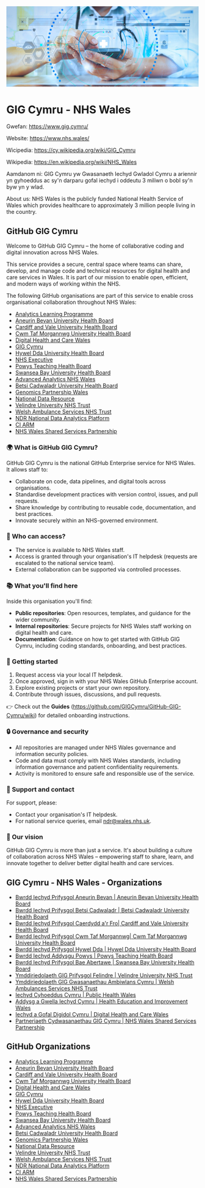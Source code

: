 <img src="gig-cymru-nhs-wales.jpg" alt="GIG Cymru - NHS Wales">

# GIG Cymru - NHS Wales

Gwefan: https://www.gig.cymru/

Website: https://www.nhs.wales/

Wicipedia: https://cy.wikipedia.org/wiki/GIG_Cymru

Wikipedia: https://en.wikipedia.org/wiki/NHS_Wales

Aamdanom ni: GIG Cymru yw Gwasanaeth Iechyd Gwladol Cymru a ariennir yn gyhoeddus ac sy'n darparu gofal iechyd i oddeutu 3 miliwn o bobl sy'n byw yn y wlad. 

About us: NHS Wales is the publicly funded National Health Service of Wales which provides healthcare to approximately 3 million people living in the country.

## GitHub GIG Cymru

Welcome to GitHub GIG Cymru – the home of collaborative coding and digital innovation across NHS Wales.

This service provides a secure, central space where teams can share, develop, and manage code and technical resources for digital health and care services in Wales. It is part of our mission to enable open, efficient, and modern ways of working within the NHS.

The following GitHub organisations are part of this service to enable cross organisational collaboration throughout NHS Wales:
* [Analytics Learning Programme](https://github.com/Analytics-Learning-Programme)
* [Aneurin Bevan University Health Board](https://github.com/Aneurin-Bevan-University-Health-Board)
* [Cardiff and Vale University Health Board](https://github.com/Cardiff-Vale-University-Health-Board)
* [Cwm Taf Morgannwg University Health Board](https://github.com/Cwm-Taf-Morgannwg-UHB)
* [Digital Health and Care Wales](https://github.com/DHCW-Digital-Health-and-Care-Wales)
* [GIG Cymru](https://github.com/GIGCymru)
* [Hywel Dda University Health Board](https://github.com/Hywel-Dda-UHB)
* [NHS Executive](https://github.com/NHS-Executive)
* [Powys Teaching Health Board](https://github.com/Powys-Teaching-Health-Board)
* [Swansea Bay University Health Board](https://github.com/Swansea-Bay-University-Health-Board)
* [Advanced Analytics NHS Wales](https://github.com/Advanced-Analytics-NHS-Wales)
* [Betsi Cadwaladr University Health Board](https://github.com/Betsi-Cadwaladr-University-Health-Board)
* [Genomics Partnership Wales](https://github.com/Genomics-Partnership-Wales)
* [National Data Resource](https://github.com/National-Data-Resource)
* [Velindre University NHS Trust](https://github.com/Velindre-University-NHS-Trust)
* [Welsh Ambulance Services NHS Trust](https://github.com/Welsh-Ambulance-Services-NHS-Trust)
* [NDR National Data Analytics Platform](https://github.com/NDR-National-Data-Analytics-Platform)
* [CI ARM](https://github.com/CI-ARM)
* [NHS Wales Shared Services Partnership](https://github.com/NHS-Wales-Shared-Services-Partnership)

### 🌍 What is GitHub GIG Cymru?

GitHub GIG Cymru is the national GitHub Enterprise service for NHS Wales. It allows staff to:

* Collaborate on code, data pipelines, and digital tools across organisations.
* Standardise development practices with version control, issues, and pull requests.
* Share knowledge by contributing to reusable code, documentation, and best practices.
* Innovate securely within an NHS-governed environment.

### 👥 Who can access?

* The service is available to NHS Wales staff.
* Access is granted through your organisation's IT helpdesk (requests are escalated to the national service team).
* External collaboration can be supported via controlled processes.

### 📚 What you'll find here

Inside this organisation you'll find:

* **Public repositories**: Open resources, templates, and guidance for the wider community.
* **Internal repositories**: Secure projects for NHS Wales staff working on digital health and care.
* **Documentation**: Guidance on how to get started with GitHub GIG Cymru, including coding standards, onboarding, and best practices.

### 🚀 Getting started

1. Request access via your local IT helpdesk.
2. Once approved, sign in with your NHS Wales GitHub Enterprise account.
3. Explore existing projects or start your own repository.
4. Contribute through issues, discussions, and pull requests.

👉 Check out the **Guides** (https://github.com/GIGCymru/GitHub-GIG-Cymru/wiki) for detailed onboarding instructions.

### 🔒 Governance and security

* All repositories are managed under NHS Wales governance and information security policies.
* Code and data must comply with NHS Wales standards, including information governance and patient confidentiality requirements.
* Activity is monitored to ensure safe and responsible use of the service.

### 💬 Support and contact

For support, please:

* Contact your organisation's IT helpdesk.
* For national service queries, email ndr@wales.nhs.uk.

### 🌱 Our vision

GitHub GIG Cymru is more than just a service. It's about building a culture of collaboration across NHS Wales – empowering staff to share, learn, and innovate together to deliver better digital health and care services.

## GIG Cymru - NHS Wales - Organizations

* [Bwrdd Iechyd Prifysgol Aneurin Bevan | Aneurin Bevan University Health Board](https://abuhb.nhs.wales/)
* [Bwrdd Iechyd Prifysgol Betsi Cadwaladr | Betsi Cadwaladr University Health Board](https://bcuhb.nhs.wales/)
* [Bwrdd Iechyd Prifysgol Caerdydd a'r Fro| Cardiff and Vale University Health Board](https://cavuhb.nhs.wales/)
* [Bwrdd Iechyd Prifysgol Cwm Taf Morgannwg| Cwm Taf Morgannwg University Health Board ](https://ctmuhb.nhs.wales/)
* [Bwrdd Iechyd Prifysgol Hywel Dda | Hywel Dda University Health Board ](https://hduhb.nhs.wales/)
* [Bwrdd Iechyd Addysgu Powys | Powys Teaching Health Board](https://pthb.nhs.wales/)
* [Bwrdd Iechyd Prifysgol Bae Abertawe | Swansea Bay University Health Board](https://sbuhb.nhs.wales/)
* [Ymddiriedolaeth GIG Prifysgol Felindre | Velindre University NHS Trust](https://velindre.nhs.wales/)
* [Ymddiriedolaeth GIG Gwasanaethau Ambiwlans Cymru | Welsh Ambulances Services NHS Trust](https://ambulance.nhs.wales/)
* [Iechyd Cyhoeddus Cymru | Public Health Wales](https://phw.nhs.wales/)
* [Addysg a Gwella Iechyd Cymru | Health Education and Improvement Wales](https://heiw.nhs.wales/)
* [Iechyd a Gofal Digidol Cymru | Digital Health and Care Wales](https://dhcw.nhs.wales/)
* [Partneriaeth Cydwasanaethau GIG Cymru | NHS Wales Shared Services Partnership](https://nwssp.nhs.wales/)

## GitHub Organizations

* [Analytics Learning Programme](https://github.com/Analytics-Learning-Programme)
* [Aneurin Bevan University Health Board](https://github.com/Aneurin-Bevan-University-Health-Board)
* [Cardiff and Vale University Health Board](https://github.com/Cardiff-Vale-University-Health-Board)
* [Cwm Taf Morgannwg University Health Board](https://github.com/Cwm-Taf-Morgannwg-UHB)
* [Digital Health and Care Wales](https://github.com/DHCW-Digital-Health-and-Care-Wales)
* [GIG Cymru](https://github.com/GIGCymru)
* [Hywel Dda University Health Board](https://github.com/HDUHB-Hywel-Dda-University-Health-Board)
* [NHS Executive](https://github.com/NHS-Executive)
* [Powys Teaching Health Board](https://github.com/Powys-Teaching-Health-Board)
* [Swansea Bay University Health Board](https://github.com/Swansea-Bay-University-Health-Board)
* [Advanced Analytics NHS Wales](https://github.com/Advanced-Analytics-NHS-Wales)
* [Betsi Cadwaladr University Health Board](https://github.com/Betsi-Cadwaladr-University-Health-Board)
* [Genomics Partnership Wales](https://github.com/Genomics-Partnership-Wales)
* [National Data Resource](https://github.com/National-Data-Resource)
* [Velindre University NHS Trust](https://github.com/Velindre-University-NHS-Trust)
* [Welsh Ambulance Services NHS Trust](https://github.com/Welsh-Ambulance-Services-NHS-Trust)
* [NDR National Data Analytics Platform](https://github.com/NDR-National-Data-Analytics-Platform)
* [CI ARM](https://github.com/CI-ARM)
* [NHS Wales Shared Services Partnership](https://github.com/NHS-Wales-Shared-Services-Partnership)
